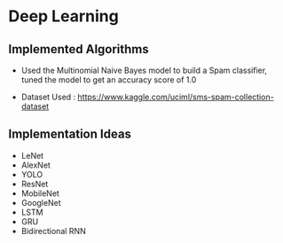 # Deep Learning

## Implemented Algorithms

- Used the Multinomial Naive Bayes model to build a Spam classifier, tuned the model to get an accuracy score of 1.0

- Dataset Used : https://www.kaggle.com/uciml/sms-spam-collection-dataset

## Implementation Ideas
  
- LeNet
- AlexNet
- YOLO
- ResNet
- MobileNet
- GoogleNet
- LSTM
- GRU
- Bidirectional RNN
